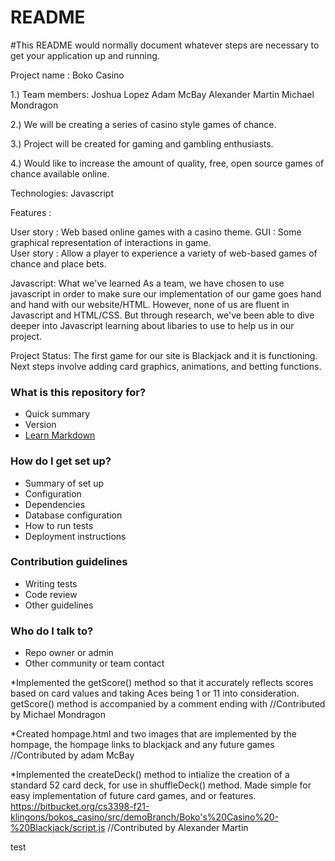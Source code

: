 # README #

#This README would normally document whatever steps are necessary to get your application up and running.

Project name : Boko Casino

1.) Team members:
		Joshua Lopez
		Adam McBay
		Alexander Martin
		Michael Mondragon

2.) We will be creating a series of casino style games of chance.

3.) Project will be created for gaming and gambling enthusiasts.

4.) Would like to increase the amount of quality, free, open source games of chance available online.


Technologies: Javascript

Features : 

User story : Web based online games with a casino theme.
GUI : Some graphical representation of interactions in game.  
User story : Allow a player to experience a variety of web-based games of chance and place bets.



Javascript: What we've learned
	As a team, we have chosen to use javascript in order to make sure our implementation of our game goes hand and hand with our website/HTML. However, none of us are fluent in Javascript and HTML/CSS. But through research, we've been able to dive deeper into Javascript learning about libaries to use to help us in our project.


Project Status:
The first game for our site is Blackjack and it is functioning.  Next steps involve adding card graphics, animations, and betting functions.


### What is this repository for? ###

* Quick summary
* Version
* [Learn Markdown](https://bitbucket.org/tutorials/markdowndemo)

### How do I get set up? ###

* Summary of set up
* Configuration
* Dependencies
* Database configuration
* How to run tests
* Deployment instructions

### Contribution guidelines ###

* Writing tests
* Code review
* Other guidelines

### Who do I talk to? ###

* Repo owner or admin
* Other community or team contact




*Implemented the getScore() method so that it accurately reflects
 scores based on card values and taking Aces being 1 or 11 into consideration. getScore() method
 is accompanied by a comment ending with //Contributed by Michael Mondragon
 
*Created hompage.html and two images that are implemented by the hompage, the hompage links to blackjack and any future games 
//Contributed by adam McBay

*Implemented the createDeck() method to intialize the creation of a standard 52 card deck, for use in shuffleDeck() method.
Made simple for easy implementation of future card games, and or features.
https://bitbucket.org/cs3398-f21-klingons/bokos_casino/src/demoBranch/Boko's%20Casino%20-%20Blackjack/script.js
//Contributed by Alexander Martin 

test
